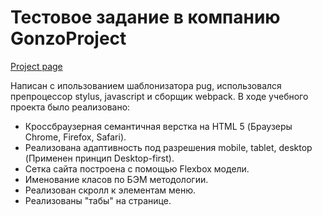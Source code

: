 # Тестовое задание в компанию GonzoProject

[Project page](https://ars28fox.github.io/testGonzo/)

Написан с ипользованием шаблонизатора pug, использовался препроцессор stylus, javascript и сборщик webpack.
В ходе учебного проекта было реализовано:

* Кроссбраузерная семантичная верстка на HTML 5 (Браузеры Chrome, Firefox, Safari).
* Реализована адаптивность под разрешения mobile, tablet, desktop (Применен принцип Desktop-first).
* Сетка сайта построена с помощью Flexbox модели.
* Именование класов по БЭМ методологии.
* Реализован скролл к элементам меню.
* Реализованы "табы" на странице.


